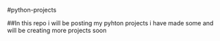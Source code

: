 #python-projects

##In this repo i will be posting my pyhton projects i have made some and will be creating more projects soon
